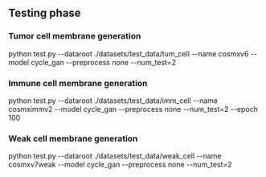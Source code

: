 ## Testing phase
### Tumor cell membrane generation
python test.py --dataroot ./datasets/test_data/tum_cell --name cosmxv6 --model cycle_gan --preprocess none --num_test=2
### Immune cell membrane generation
python test.py --dataroot ./datasets/test_data/imm_cell --name cosmximmv2 --model cycle_gan --preprocess none --num_test=2 --epoch 100
### Weak cell membrane generation
python test.py --dataroot ./datasets/test_data/weak_cell --name cosmxv7weak --model cycle_gan --preprocess none --num_test=2  
